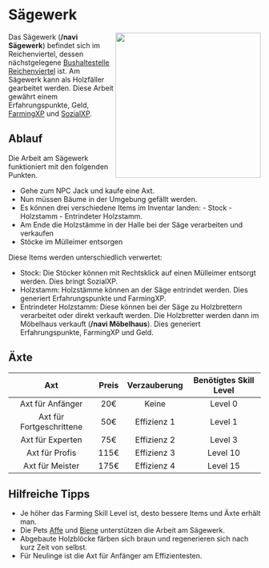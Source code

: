 # Sägewerk 


<img align="right" width="290" eight="290" src="../../../assets/image/nebenjobs/sägewerk.png">



Das Sägewerk (**/navi Sägewerk**) befindet sich im Reichenviertel, dessen nächstgelegene [Bushaltestelle](../../pages/öpnv/Bus.md) [Reichenviertel](../../pages/gebiete/Reichenviertel.md) ist.
Am Sägewerk kann als Holzfäller gearbeitet werden. Diese Arbeit gewährt einem Erfahrungspunkte, Geld, [FarmingXP](../../pages/skills/farming.md) und [SozialXP](../../pages/skills/social.md). 

## Ablauf

Die Arbeit am Sägewerk funktioniert mit den folgenden Punkten.

- Gehe zum NPC Jack und kaufe eine Axt. 
- Nun müssen Bäume in der Umgebung gefällt werden.
- Es können drei verschiedene Items im Inventar landen: 
      - Stock 
      - Holzstamm 
      - Entrindeter Holzstamm.
- Am Ende die Holzstämme in der Halle bei der Säge verarbeiten und verkaufen
- Stöcke im Mülleimer entsorgen


Diese Items werden unterschiedlich verwertet: 

* Stock: Die Stöcker können mit Rechtsklick auf einen Mülleimer entsorgt werden. Dies bringt SozialXP.
* Holzstamm: Holzstämme können an der Säge entrindet werden. Dies generiert Erfahrungspunkte und FarmingXP.
* Entrindeter Holzstamm: Diese können bei der Säge zu Holzbrettern verarbeitet oder direkt verkauft werden. Die Holzbretter werden dann im Möbelhaus verkauft (**/navi Möbelhaus**). Dies generiert Erfahrungspunkte, FarmingXP und Geld.

## Äxte

| Axt | Preis | Verzauberung | Benötígtes Skill Level |
| :-: | :-: | :-: | :-: |
| Axt für Anfänger | 20€ | Keine | Level 0 |
| Axt für Fortgeschrittene | 50€ | Effizienz 1 | Level 1 |
| Axt für Experten | 75€ | Effizienz 2 | Level 3 |
| Axt für Profis | 115€ | Effizienz 3 | Level 10 |
| Axt für Meister | 175€ | Effizienz 4 | Level 15 |


## Hilfreiche Tipps

* Je höher das Farming Skill Level ist, desto bessere Items und Äxte erhält man.
* Die Pets [Affe](../../pages/pets/affe.md) und [Biene](../../pages/pets/biene.md) unterstützen die Arbeit am Sägewerk.
* Abgebaute Holzblöcke färben sich braun und regenerieren sich nach kurz Zeit von selbst.
* Für Neulinge ist die Axt für Anfänger am Effizientesten.


